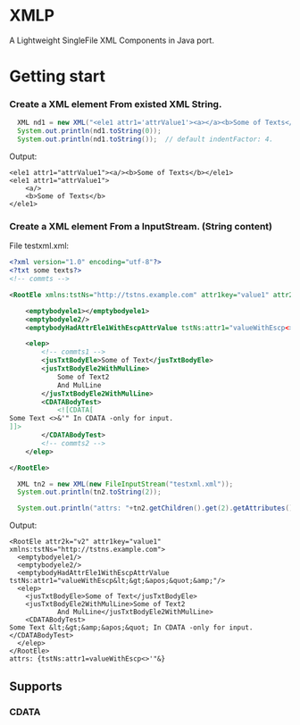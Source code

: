 # XMLP
A Lightweight SingleFile XML Components in Java port.

# Getting start

### Create a XML element From existed XML String.
```java
  XML nd1 = new XML("<ele1 attr1='attrValue1'><a></a><b>Some of Texts</b></ele1>");
  System.out.println(nd1.toString(0));
  System.out.println(nd1.toString());  // default indentFactor: 4.
```
Output:
```
<ele1 attr1="attrValue1"><a/><b>Some of Texts</b></ele1>
<ele1 attr1="attrValue1">
    <a/>
    <b>Some of Texts</b>
</ele1>
```
### Create a XML element From a InputStream. (String content)
File testxml.xml:
```xml
<?xml version="1.0" encoding="utf-8"?>
<?txt some texts?>
<!-- commts -->

<RootEle xmlns:tstNs="http://tstns.example.com" attr1key="value1" attr2k="v2" >

    <emptybodyele1></emptybodyele1>
    <emptybodyele2/>
    <emptybodyHadAttrEle1WithEscpAttrValue tstNs:attr1="valueWithEscp<>&apos;&quot;&amp;"/>

    <elep>
        <!-- commts1 -->
        <jusTxtBodyEle>Some of Text</jusTxtBodyEle>
        <jusTxtBodyEle2WithMulLine>
            Some of Text2
            And MulLine
        </jusTxtBodyEle2WithMulLine>
        <CDATABodyTest>
            <![CDATA[
Some Text <>&'" In CDATA -only for input.
]]>
        </CDATABodyTest>
        <!-- commts2 -->
    </elep>

</RootEle>
```
```java
  XML tn2 = new XML(new FileInputStream("testxml.xml"));
  System.out.println(tn2.toString(2));

  System.out.println("attrs: "+tn2.getChildren().get(2).getAttributes());
```
Output:
```
<RootEle attr2k="v2" attr1key="value1" xmlns:tstNs="http://tstns.example.com">
  <emptybodyele1/>
  <emptybodyele2/>
  <emptybodyHadAttrEle1WithEscpAttrValue tstNs:attr1="valueWithEscp&lt;&gt;&apos;&quot;&amp;"/>
  <elep>
    <jusTxtBodyEle>Some of Text</jusTxtBodyEle>
    <jusTxtBodyEle2WithMulLine>Some of Text2
            And MulLine</jusTxtBodyEle2WithMulLine>
    <CDATABodyTest>
Some Text &lt;&gt;&amp;&apos;&quot; In CDATA -only for input.
</CDATABodyTest>
  </elep>
</RootEle>
attrs: {tstNs:attr1=valueWithEscp<>'"&}
```

## Supports

### CDATA

### <!--- Comments -->

### <? Processing Instructions ?>

